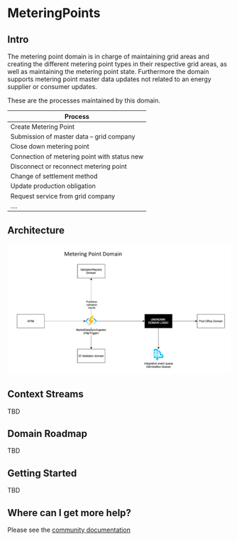# MeteringPoints

## Intro

The metering point domain is in charge of maintaining grid areas and creating the different metering point types in their respective grid areas, as well as maintaining the metering point state.
Furthermore the domain supports metering point master data updates not related to an energy supplier or consumer updates.

These are the processes maintained by this domain.

| Process                                                                      |
| ---------------------------------------------------------------------------- |
| Create Metering Point |
| Submission of master data – grid company                  |
| Close down metering point                                               |
| Connection of metering point with status new                                             |
| Disconnect or reconnect metering point                                                            |
| Change of settlement method                                                        |
| Update production obligation                                                              |
| Request service from grid company                              |
| ....                                                                         |

## Architecture

![design](ARCHITECTURE.png)

## Context Streams

TBD

## Domain Roadmap

TBD

## Getting Started

TBD

## Where can I get more help?

Please see the [community documentation](https://github.com/Energinet-DataHub/green-energy-hub/blob/main/COMMUNITY.md)
